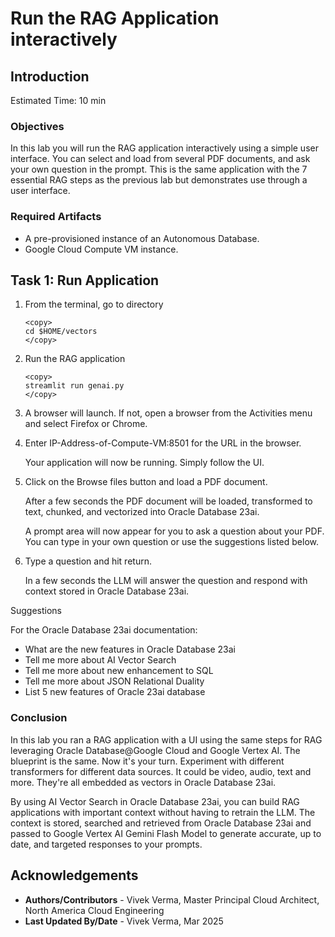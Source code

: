 
# Run the RAG Application interactively

## Introduction

Estimated Time: 10 min

### Objectives

In this lab you will run the RAG application interactively using a simple user interface. You can select and load from several PDF documents, and ask your own question in the prompt. This is the same application with the 7 essential RAG steps as the previous lab but demonstrates use through a user interface.

### Required Artifacts

- A pre-provisioned instance of an Autonomous Database.
- Google Cloud Compute VM instance.

## Task 1: Run Application

1. From the terminal, go to directory

    ```
    <copy>
    cd $HOME/vectors
    </copy>
    ```

2. Run the RAG application

    ```
    <copy>
    streamlit run genai.py
    </copy>
    ```

3. A browser will launch. If not, open a browser from the Activities menu and select Firefox or Chrome.

4. Enter IP-Address-of-Compute-VM:8501 for the URL in the browser.

    Your application will now be running. Simply follow the UI.

5. Click on the Browse files button and load a PDF document.

    After a few seconds the PDF document will be loaded, transformed to text, chunked, and vectorized into Oracle Database 23ai.

    A prompt area will now appear for you to ask a question about your PDF. You can type in your own question or use the suggestions listed below.

6. Type a question and hit return.
    
    In a few seconds the LLM will answer the question and respond with context stored in Oracle Database 23ai.

Suggestions

For the Oracle Database 23ai documentation:

* What are the new features in Oracle Database 23ai
* Tell me more about AI Vector Search
* Tell me more about new enhancement to SQL
* Tell me more about JSON Relational Duality
* List 5 new features of Oracle 23ai database

### Conclusion

In this lab you ran a RAG application with a UI using the same steps for RAG leveraging Oracle Database@Google Cloud and Google Vertex AI. The blueprint is the same. Now it's your turn. Experiment with different transformers for different data sources. It could be video, audio, text and more. They're all embedded as vectors in Oracle Database 23ai.

By using AI Vector Search in Oracle Database 23ai, you can build RAG applications with important context without having to retrain the LLM. The context is stored, searched and retrieved from Oracle Database 23ai and passed to Google Vertex AI Gemini Flash Model to generate accurate, up to date, and targeted responses to your prompts.

## Acknowledgements

- **Authors/Contributors** - Vivek Verma, Master Principal Cloud Architect, North America Cloud Engineering
- **Last Updated By/Date** - Vivek Verma, Mar 2025